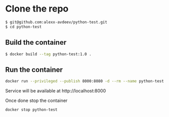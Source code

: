 # Clone the repo

```bash
$ git@github.com:alexx-avdeev/python-test.git
$ cd python-test
```

## Build the container

```bash
$ docker build --tag python-test:1.0 .
```

## Run the container

```bash
docker run --privileged --publish 8000:8080 -d --rm --name python-test python-test:1.0
```

Service will be available at http://localhost:8000

Once done stop the container
```bash
docker stop python-test
```
